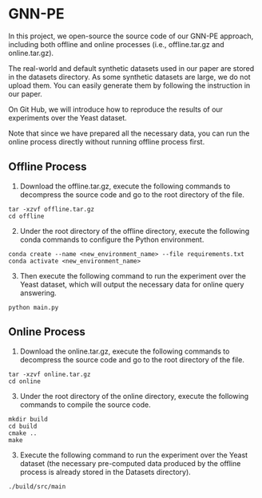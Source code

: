 # GNN-PE

In this project, we open-source the source code of our GNN-PE approach, including both offline and online processes (i.e., offline.tar.gz and online.tar.gz).

The real-world and default synthetic datasets used in our paper are stored in the datasets directory. As some synthetic datasets are large, we do not upload them. You can easily generate them by following the instruction in our paper.

On Git Hub, we will introduce how to reproduce the results of our experiments over the Yeast dataset.

Note that since we have prepared all the necessary data, you can run the online process directly without running offline process first.

## Offline Process
1. Download the offline.tar.gz, execute the following commands to decompress the source code and go to the root directory of the file.

```
tar -xzvf offline.tar.gz
cd offline
```

2. Under the root directory of the offline directory, execute the following conda commands to configure the Python environment.

```
conda create --name <new_environment_name> --file requirements.txt
conda activate <new_environment_name>
```

3. Then execute the following command to run the experiment over the Yeast dataset, which will output the necessary data for online query answering.

```
python main.py
```

## Online Process
1. Download the online.tar.gz, execute the following commands to decompress the source code and go to the root directory of the file.

```
tar -xzvf online.tar.gz
cd online
```

3. Under the root directory of the online directory, execute the following commands to compile the source code.

```
mkdir build
cd build
cmake ..
make
```

3. Execute the following command to run the experiment over the Yeast dataset (the necessary pre-computed data produced by the offline process is already stored in the Datasets directory).

```
./build/src/main
```





